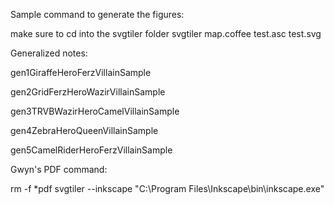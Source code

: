 Sample command to generate the figures:

make sure to cd into the svgtiler folder
svgtiler map.coffee test.asc test.svg

Generalized notes:

gen1GiraffeHeroFerzVillainSample

gen2GridFerzHeroWazirVillainSample

gen3TRVBWazirHeroCamelVillainSample

gen4ZebraHeroQueenVillainSample

gen5CamelRiderHeroFerzVillainSample

Gwyn's PDF command:

rm -f *pdf
svgtiler --inkscape "C:\Program Files\Inkscape\bin\inkscape.exe"
